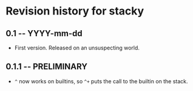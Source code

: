 # Revision history for stacky

## 0.1 -- YYYY-mm-dd

* First version. Released on an unsuspecting world.

## 0.1.1 -- PRELIMINARY

* `^` now works on builtins, so `^+` puts the call to the builtin on the stack.
